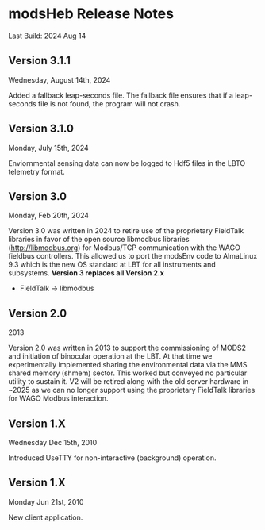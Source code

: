 # modsHeb Release Notes
Last Build: 2024 Aug 14

## Version 3.1.1
Wednesday, August 14th, 2024

Added a fallback leap-seconds file. The fallback file ensures that if a leap-seconds file is not found, the program will not crash.

## Version 3.1.0
Monday, July 15th, 2024

Enviornmental sensing data can now be logged to Hdf5 files in the LBTO telemetry format.

## Version 3.0
Monday, Feb 20th, 2024

Version 3.0 was written in 2024 to retire use of the proprietary FieldTalk libraries in favor of the open source libmodbus libraries (http://libmodbus.org) for Modbus/TCP communication with the WAGO fieldbus controllers. This allowed us to port the modsEnv code to AlmaLinux 9.3 which is the new OS standard at LBT for all instruments and subsystems.  **Version 3 replaces all Version 2.x**

- FieldTalk -> libmodbus

## Version 2.0
2013

Version 2.0 was written in 2013 to support the commissioning of MODS2 and initiation of binocular operation at the LBT.  At that time we experimentally implemented sharing the environmental data via the MMS shared memory (shmem) sector. This worked but conveyed no particular utility to sustain it. V2 will be retired along with the old server hardware in ~2025 as we can no longer support using the proprietary FieldTalk libraries for WAGO Modbus interaction.

## Version 1.X
Wednesday Dec 15th, 2010

Introduced UseTTY for non-interactive (background) operation.

## Version 1.X
Monday Jun 21st, 2010

New client application.